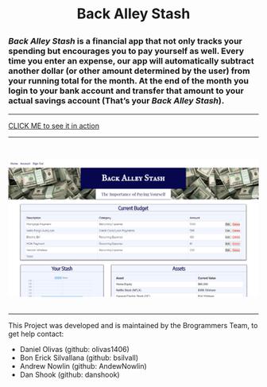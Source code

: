 #

<h1>
<p align="center">
Back Alley Stash
</p>
</h1>

### <i>Back Alley Stash</i> is a financial app that not only tracks your spending but encourages you to pay yourself as well. Every time you enter an expense, our app will automatically subtract another dollar (or other amount determined by the user) from your running total for the month. At the end of the month you login to your bank account and transfer that amount to your actual savings account (That’s your <i>Back Alley Stash</i>).

---
[CLICK ME to see it in action](https://back-alley-stash.herokuapp.com/)
<br>

---
<br>

![Back Alley Stash Screen Cap](./stash.png)
<br><br>

---

This Project was developed and is maintained by the Brogrammers Team, to get help contact:<br>

- Daniel Olivas (github: olivas1406)
- Bon Erick Silvallana (github: bsilvall)
- Andrew Nowlin (github: AndewNowlin)
- Dan Shook (github: danshook)
